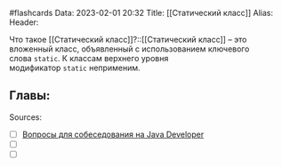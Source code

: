 #flashcards
Data: 2023-02-01 20:32
Title: [[Статический класс]]
Alias:
Header:

Что такое [[Статический класс]]?::[[Статический класс]] – это вложенный класс, объявленный с использованием ключевого слова `static`. К классам верхнего уровня модификатор `static` неприменим.
<!--SR:!2023-11-03,10,650-->



Главы:
-


Sources:
- [ ] [Вопросы для собеседования на Java Developer](https://github.com/enhorse/java-interview/blob/master/README.md#%D0%9E%D0%9E%D0%9F)
- [ ] []()
- [ ] []()
